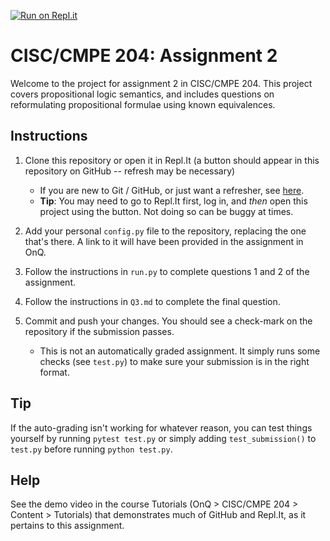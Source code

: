 [![Run on Repl.it](https://repl.it/badge/github/ding-kevin/204-assignment2)](https://repl.it/github/ding-kevin/204-assignment2)

# CISC/CMPE 204: Assignment 2

Welcome to the project for assignment 2 in CISC/CMPE 204. This project covers propositional logic semantics, and includes
questions on reformulating propositional formulae using known equivalences.

## Instructions

1. Clone this repository or open it in Repl.It (a button should appear in this repository on GitHub -- refresh may be necessary)
    - If you are new to Git / GitHub, or just want a refresher, see [here](https://guides.github.com/).
    - **Tip**: You may need to go to Repl.It first, log in, and _then_ open this project using the button. Not doing so can be buggy at times.

2. Add your personal `config.py` file to the repository, replacing the one that's there. A link to it will have been provided in the assignment in OnQ.

3. Follow the instructions in `run.py` to complete questions 1 and 2 of the assignment.

4. Follow the instructions in `Q3.md` to complete the final question.

5. Commit and push your changes. You should see a check-mark on the repository if the submission passes.
    - This is not an automatically graded assignment. It simply runs some checks (see `test.py`) to make sure your submission is in the right format.

## Tip

If the auto-grading isn't working for whatever reason, you can test things yourself by running `pytest test.py` or simply adding `test_submission()` to `test.py` before running `python test.py`.

## Help

See the demo video in the course Tutorials (OnQ > CISC/CMPE 204 > Content > Tutorials) that demonstrates much of GitHub and Repl.It, as it pertains to this assignment.
